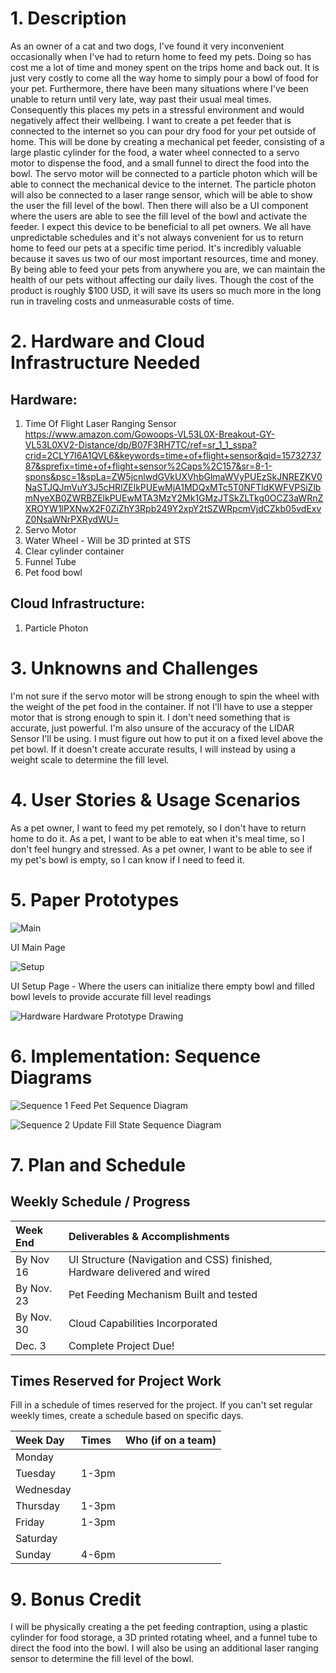 

# 1. Description
As an owner of a cat and two dogs, I've found it very inconvenient occasionally when I've had to return home to feed my pets. Doing so has cost me a lot of time and money spent on the trips home and back out. It is just very costly to come all the way home to simply pour a bowl of food for your pet. Furthermore, there have been many situations where I've been unable to return until very late, way past their usual meal times. Consequently this places my pets in a stressful environment and would negatively affect their wellbeing. I want to create a pet feeder that is connected to the internet so you can pour dry food for your pet outside of home. This will be done by creating a mechanical pet feeder, consisting of a large plastic cylinder for the food, a water wheel connected to a servo motor to dispense the food, and a small funnel to direct the food into the bowl. The servo motor will be connected to a particle photon which will be able to connect the mechanical device to the internet. The particle photon will also be connected to a laser range sensor, which will be able to show the user the fill level of the bowl. Then there will also be a UI component where the users are able to see the fill level of the bowl and activate the feeder.
I expect this device to be beneficial to all pet owners. We all have unpredictable schedules and it's not always convenient for us to return home to feed our pets at a specific time period. It's incredibly valuable because it saves us two of our most important resources, time and money. By being able to feed your pets from anywhere you are, we can maintain the health of our pets without affecting our daily lives. Though the cost of the product is roughly $100 USD, it will save its users so much more in the long run in traveling costs and unmeasurable costs of time. 

# 2. Hardware and Cloud Infrastructure Needed
## Hardware: 
1. Time Of Flight Laser Ranging Sensor https://www.amazon.com/Gowoops-VL53L0X-Breakout-GY-VL53L0XV2-Distance/dp/B07F3RH7TC/ref=sr_1_1_sspa?crid=2CLY7I6A1QVL6&keywords=time+of+flight+sensor&qid=1573273787&sprefix=time+of+flight+sensor%2Caps%2C157&sr=8-1-spons&psc=1&spLa=ZW5jcnlwdGVkUXVhbGlmaWVyPUEzSkJNREZKV0NaSTJQJmVuY3J5cHRlZElkPUEwMjA1MDQxMTc5T0NFTldKWFVPSiZlbmNyeXB0ZWRBZElkPUEwMTA3MzY2Mk1GMzJTSkZLTkg0OCZ3aWRnZXROYW1lPXNwX2F0ZiZhY3Rpb249Y2xpY2tSZWRpcmVjdCZkb05vdExvZ0NsaWNrPXRydWU=
2. Servo Motor
3. Water Wheel - Will be 3D printed at STS
4. Clear cylinder container
5. Funnel Tube
6. Pet food bowl

## Cloud Infrastructure:
1. Particle Photon

# 3. Unknowns and Challenges
I'm not sure if the servo motor will be strong enough to spin the wheel with the weight of the pet food in the container. If not I'll have to use a stepper motor that is strong enough to spin it. I don't need something that is accurate, just powerful. I'm also unsure of the accuracy of the LIDAR Sensor I'll be using. I must figure out how to put it on a fixed level above the pet bowl. If it doesn't create accurate results, I will instead by using a weight scale to determine the fill level. 

# 4. User Stories & Usage Scenarios
As a pet owner, I want to feed my pet remotely, so I don't have to return home to do it.
As a pet, I want to be able to eat when it's meal time, so I don't feel hungry and stressed.
As a pet owner, I want to be able to see if my pet's bowl is empty, so I can know if I need to feed it.

# 5. Paper Prototypes
![Main](Diagrams/Main.png)

UI Main Page

![Setup](Diagrams/Setup.png)

UI Setup Page - Where the users can initialize there empty bowl and filled bowl levels to provide accurate fill level readings

![Hardware](Diagrams/Hardware.JPG)
Hardware Prototype Drawing
# 6. Implementation: Sequence Diagrams
![Sequence 1](Diagrams/FeedPetSequence.png)
Feed Pet Sequence Diagram

![Sequence 2](Diagrams/UpdateFillSequence.png)
Update Fill State Sequence Diagram

# 7. Plan and Schedule

## Weekly Schedule / Progress

| Week End     | Deliverables & Accomplishments |
|:-------------|:-------------------------------|
| By Nov 16    |  UI Structure (Navigation and CSS) finished, Hardware delivered and wired |
| By Nov. 23   |  Pet Feeding Mechanism Built and tested |
| By Nov. 30   |  Cloud Capabilities Incorporated  |
| Dec. 3       |  Complete Project Due!         |

## Times Reserved for Project Work

Fill in a schedule of times reserved for the project.  If you can't set regular weekly times, create a schedule based on specific days.

| Week Day | Times | Who (if on a team) |
|:---------|:------|--------------------|
| Monday   |       |                    |
| Tuesday  |  1-3pm     |                    |
| Wednesday|       |                    |
| Thursday |  1-3pm     |                    |
| Friday   |  1-3pm     |                    |
| Saturday |       |                    |
| Sunday   |  4-6pm     |                    |

# 9. Bonus Credit
I will be physically creating a the pet feeding contraption, using a plastic cylinder for food storage, a 3D printed rotating wheel, and a funnel tube to direct the food into the bowl.
I will also be using an additional laser ranging sensor to determine the fill level of the bowl.
